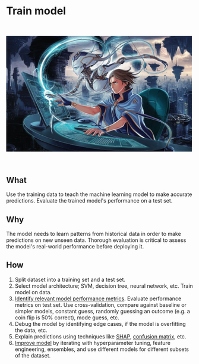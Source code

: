 # Train model

<br />

<img 
    src="https://github.com/mage-ai/assets/blob/main/machine-learning/model%20training.png?raw=true"
    width="500" 
/>

<br />

## What

Use the training data to teach the machine learning model to make accurate predictions. Evaluate the trained model's performance on a test set.

## Why

The model needs to learn patterns from historical data in order to make predictions on new unseen data. Thorough evaluation is critical to assess the model's real-world performance before deploying it.

## How

1. Split dataset into a training set and a test set.
2. Select model architecture; SVM, decision tree, neural network, etc. Train model on data.
3. [Identify relevant model performance metrics](https://www.mage.ai/blog/definitive-guide-to-accuracy-precision-recall-for-product-developers). Evaluate performance metrics on test set. Use cross-validation, compare against baseline or simpler models, constant guess, randomly guessing an outcome (e.g. a coin flip is 50% correct), mode guess, etc.
4. Debug the model by identifying edge cases, if the model is overfitting the data, etc.
5. Explain predictions using techniques like [SHAP](https://www.mage.ai/blog/how-to-interpret-explain-machine-learning-models-using-shap-values), [confusion matrix](https://www.mage.ai/blog/guide-to-model-metrics-p1-matrix-performance), etc.
6. [Improve model](https://www.mage.ai/blog/how-to-improve-the-performance-of-a-machine-learning-(ML)-model) by iterating with hyperparameter tuning, feature engineering, ensembles, and use different models for different subsets of the dataset.